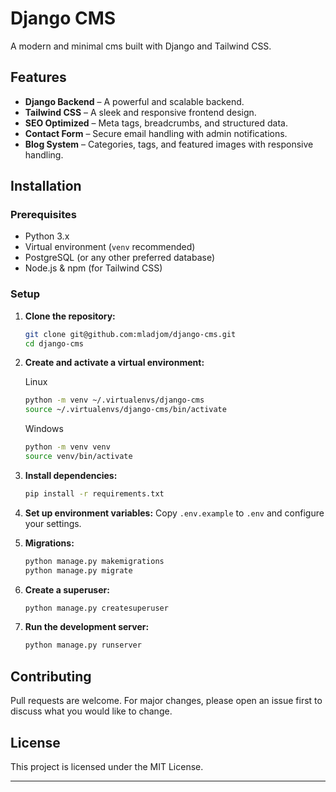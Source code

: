 # Django CMS

A modern and minimal cms built with Django and Tailwind CSS.

## Features

- **Django Backend** – A powerful and scalable backend.
- **Tailwind CSS** – A sleek and responsive frontend design.
- **SEO Optimized** – Meta tags, breadcrumbs, and structured data.
- **Contact Form** – Secure email handling with admin notifications.
- **Blog System** – Categories, tags, and featured images with responsive handling.

## Installation

### Prerequisites

- Python 3.x
- Virtual environment (`venv` recommended)
- PostgreSQL (or any other preferred database)
- Node.js & npm (for Tailwind CSS)

### Setup

1. **Clone the repository:**

   ```sh
   git clone git@github.com:mladjom/django-cms.git
   cd django-cms
   ```

2. **Create and activate a virtual environment:**

   Linux
   ```sh
   python -m venv ~/.virtualenvs/django-cms
   source ~/.virtualenvs/django-cms/bin/activate 
   ```
   Windows
   ```sh
   python -m venv venv
   source venv/bin/activate 
   ```

3. **Install dependencies:**

   ```sh
   pip install -r requirements.txt
   ```

4. **Set up environment variables:** Copy `.env.example` to `.env` and configure your settings.

5. **Migrations:**

   ```sh
   python manage.py makemigrations
   python manage.py migrate
   ```

6. **Create a superuser:**

   ```sh
   python manage.py createsuperuser
   ```

7. **Run the development server:**

   ```sh
   python manage.py runserver
   ```

## Contributing

Pull requests are welcome. For major changes, please open an issue first to discuss what you would like to change.

## License

This project is licensed under the MIT License.

---



